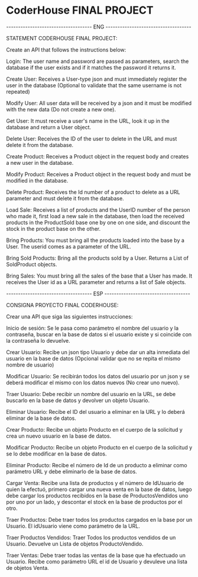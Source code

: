 # CoderHouse FINAL PROJECT
------------------------------------ ENG ------------------------------------

STATEMENT CODERHOUSE FINAL PROJECT:

Create an API that follows the instructions below:

Login: The user name and password are passed as parameters, search the database if the user exists and if it matches the password it returns it.

Create User: Receives a User-type json and must immediately register the user in the database (Optional to validate that the same username is not repeated)

Modify User: All user data will be received by a json and it must be modified with the new data (Do not create a new one).

Get User: It must receive a user's name in the URL, look it up in the database and return a User object.

Delete User: Receives the ID of the user to delete in the URL and must delete it from the database.

Create Product: Receives a Product object in the request body and creates a new user in the database.

Modify Product: Receives a Product object in the request body and must be modified in the database.

Delete Product: Receives the Id number of a product to delete as a URL parameter and must delete it from the database.

Load Sale: Receives a list of products and the UserID number of the person who made it, first load a new sale in the database, then load the received products in the ProductSold base one by one on one side, and discount the stock in the product base on the other.

Bring Products: You must bring all the products loaded into the base by a User. The userid comes as a parameter of the URL.

Bring Sold Products: Bring all the products sold by a User. Returns a List of SoldProduct objects.

Bring Sales: You must bring all the sales of the base that a User has made. It receives the User id as a URL parameter and returns a list of Sale objects.

------------------------------------ ESP ------------------------------------

CONSIGNA PROYECTO FINAL CODERHOUSE:

Crear una API que siga las siguientes instrucciones:

Inicio de sesión: Se le pasa como parámetro el nombre del usuario y la contraseña, buscar en la base de datos si el usuario existe y si coincide con la contraseña lo devuelve.

Crear Usuario: Recibe un json tipo Usuario y debe dar un alta inmediata del usuario en la base de datos (Opcional validar que no se repita el mismo nombre de usuario)

Modificar Usuario: Se recibirán todos los datos del usuario por un json y se deberá modificar el mismo con los datos nuevos (No crear uno nuevo).

Traer Usuario: Debe recibir un nombre del usuario en la URL, se debe buscarlo en la base de datos y devolver un objeto Usuario.

Eliminar Usuario: Recibe el ID del usuario a eliminar en la URL y lo deberá eliminar de la base de datos.

Crear Producto: Recibe un objeto Producto en el cuerpo de la solicitud y crea un nuevo usuario en la base de datos.

Modificar Producto: Recibe un objeto Producto en el cuerpo de la solicitud y se lo debe modificar en la base de datos.

Eliminar Producto: Recibe el número de Id de un producto a eliminar como parámetro URL y debe eliminarlo de la base de datos.

Cargar Venta: Recibe una lista de productos y el número de IdUsuario de quien la efectuó, primero cargar una nueva venta en la base de datos, luego debe cargar los productos recibidos en la base de ProductosVendidos uno por uno por un lado, y descontar el stock en la base de productos por el otro.

Traer Productos: Debe traer todos los productos cargados en la base por un Usuario. El idUsuario viene como parámetro de la URL.

Traer Productos Vendidos: Traer Todos los productos vendidos de un Usuario. Devuelve un Lista de objetos ProductoVendido.

Traer Ventas: Debe traer todas las ventas de la base que ha efectuado un Usuario. Recibe como parámetro URL el id de Usuario y devuleve una lista de objetos Venta.
